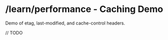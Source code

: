 # /learn/performance - Caching Demo

Demo of etag, last-modified, and cache-control headers.

// TODO